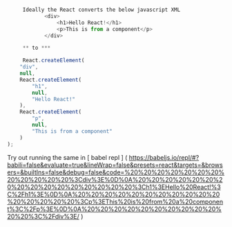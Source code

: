 ``` javascript

     Ideally the React converts the below javascript XML
            <div>
                <h1>Hello React!</h1>
                <p>This is from a component</p>
            </div>

     ** to ***

     React.createElement(
    "div",
    null,
    React.createElement(
        "h1",
        null,
        "Hello React!"
    ),
    React.createElement(
        "p",
        null,
        "This is from a component"
    )
);

```

Try out running the same in [ babel repl ] ( https://babeljs.io/repl/#?babili=false&evaluate=true&lineWrap=false&presets=react&targets=&browsers=&builtIns=false&debug=false&code=%20%20%20%20%20%20%20%20%20%20%20%20%3Cdiv%3E%0D%0A%20%20%20%20%20%20%20%20%20%20%20%20%20%20%20%20%3Ch1%3EHello%20React!%3C%2Fh1%3E%0D%0A%20%20%20%20%20%20%20%20%20%20%20%20%20%20%20%20%3Cp%3EThis%20is%20from%20a%20component%3C%2Fp%3E%0D%0A%20%20%20%20%20%20%20%20%20%20%20%20%3C%2Fdiv%3E/ )